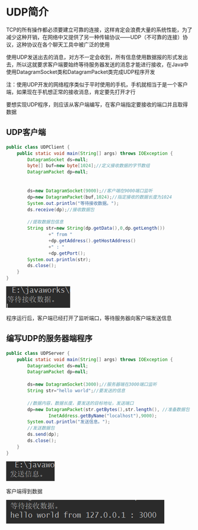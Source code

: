 # UDP简介

TCP的所有操作都必须要建立可靠的连接，这样肯定会浪费大量的系统性能，为了减少这种开销，在网络中又提供了另一种传输协议——UDP（不可靠的连接）协议，这种协议在各个聊天工具中被广泛的使用

使用UDP发送出去的消息，对方不一定会收到，所有信息使用数据报的形式发出去，所以这就要求客户端要始终等待服务器发送的消息才能进行接收，在Java中使用DatagramSocket类和DatagramPacket类完成UDP程序开发



注：使用UDP开发的网络程序类似于平时使用的手机，手机就相当于是一个客户端，如果现在手机想正常的接收消息，肯定要先打开才行



要想实现UDP程序，则应该从客户端编写，在客户端指定要接收的端口并且取得数据

## UDP客户端

```java
public class UDPClient {
    public static void main(String[] args) throws IOException {
        DatagramSocket ds=null;
        byte[] buf=new byte[1024];//定义接收数据的字节数组
        DatagramPacket dp=null;


        ds=new DatagramSocket(9000);//客户端在9000端口监听
        dp=new DatagramPacket(buf,1024);//指定接收的数据长度为1024
        System.out.println("等待接收数据。");
        ds.receive(dp);//接收数据包

        //提取数据包信息
        String str=new String(dp.getData(),0,dp.getLength())
                +" from "
                +dp.getAddress().getHostAddress()
                +" : "
                +dp.getPort();
        System.out.println(str);
        ds.close();
    }
}
```

![image-20191221132829802](Java网络编程之UDP.assets/image-20191221132829802.png)

程序运行后，客户端已经打开了监听端口，等待服务器向客户端发送信息



## 编写UDP的服务器端程序

```java
public class UDPServer {
    public static void main(String[] args) throws IOException {
        DatagramSocket ds=null;
        DatagramPacket dp=null;

        ds=new DatagramSocket(3000);//服务器端在3000端口监听
        String str="hello world";//要发送的信息
       
        //数据内容，数据长度，要发送的目标地址，发送端口
        dp=new DatagramPacket(str.getBytes(),str.length(), //准备数据包
                InetAddress.getByName("localhost"),9000);
        System.out.println("发送信息。");
        //发送数据包
        ds.send(dp);
        ds.close();
    }
}

```

![image-20191221133211625](Java网络编程之UDP.assets/image-20191221133211625.png)



客户端得到数据

![image-20191221133226228](Java网络编程之UDP.assets/image-20191221133226228.png)

